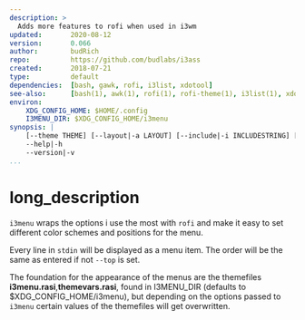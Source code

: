 ```yaml
---
description: >
  Adds more features to rofi when used in i3wm
updated:       2020-08-12
version:       0.066
author:        budRich
repo:          https://github.com/budlabs/i3ass
created:       2018-07-21
type:          default
dependencies:  [bash, gawk, rofi, i3list, xdotool]
see-also:      [bash(1), awk(1), rofi(1), rofi-theme(1), i3list(1), xdotool(1)]
environ:
    XDG_CONFIG_HOME: $HOME/.config
    I3MENU_DIR: $XDG_CONFIG_HOME/i3menu
synopsis: |
    [--theme THEME] [--layout|-a LAYOUT] [--include|-i INCLUDESTRING] [--top|-t TOP] [--xpos|-x INT] [--xoffset INT] [--ypos|-y INT] [--yoffset INT] [--width|-w INT] [--options|-o OPTIONS] [--prompt|-p PROMPT]  [--filter|-f FILTER] [--show MODE] [--modi MODI] [--target TARGET] [--orientation ORIENTATION] [--anchor INT] [--height INT] [--fallback FALLBACK]
    --help|-h
    --version|-v
...
```

 
# long_description

`i3menu` wraps the options i use the most with `rofi` 
and make it easy to set different color schemes
and positions for the menu.  

Every line in `stdin` will be displayed as a menu item. 
The order will be the same as entered if not `--top` is set.  

The foundation for the appearance of the menus are the themefiles 
**i3menu.rasi**,**themevars.rasi**, found in I3MENU_DIR (defaults to $XDG_CONFIG_HOME/i3menu), but depending on the options 
passed to `i3menu` certain values of the themefiles 
will get overwritten.  


